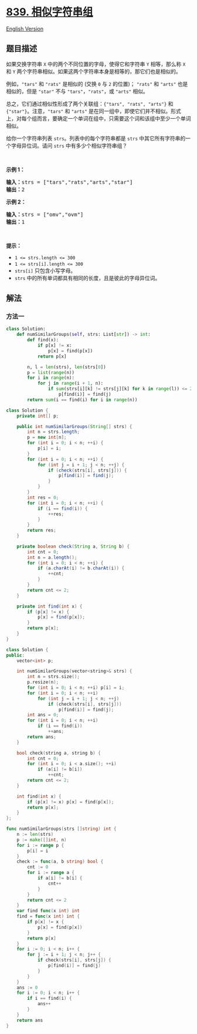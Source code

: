 # [839. 相似字符串组](https://leetcode.cn/problems/similar-string-groups)

[English Version](/solution/0800-0899/0839.Similar%20String%20Groups/README_EN.md)

<!-- tags:深度优先搜索,广度优先搜索,并查集,数组,哈希表,字符串 -->

<!-- difficulty:困难 -->

## 题目描述

<!-- 这里写题目描述 -->

<p>如果交换字符串&nbsp;<code>X</code> 中的两个不同位置的字母，使得它和字符串&nbsp;<code>Y</code> 相等，那么称 <code>X</code> 和 <code>Y</code> 两个字符串相似。如果这两个字符串本身是相等的，那它们也是相似的。</p>

<p>例如，<code>"tars"</code> 和 <code>"rats"</code> 是相似的 (交换 <code>0</code> 与 <code>2</code> 的位置)；&nbsp;<code>"rats"</code> 和 <code>"arts"</code> 也是相似的，但是 <code>"star"</code> 不与 <code>"tars"</code>，<code>"rats"</code>，或 <code>"arts"</code> 相似。</p>

<p>总之，它们通过相似性形成了两个关联组：<code>{"tars", "rats", "arts"}</code> 和 <code>{"star"}</code>。注意，<code>"tars"</code> 和 <code>"arts"</code> 是在同一组中，即使它们并不相似。形式上，对每个组而言，要确定一个单词在组中，只需要这个词和该组中至少一个单词相似。</p>

<p>给你一个字符串列表 <code>strs</code>。列表中的每个字符串都是 <code>strs</code> 中其它所有字符串的一个字母异位词。请问 <code>strs</code> 中有多少个相似字符串组？</p>

<p>&nbsp;</p>

<p><strong>示例 1：</strong></p>

<pre>
<strong>输入：</strong>strs = ["tars","rats","arts","star"]
<strong>输出：</strong>2
</pre>

<p><strong>示例 2：</strong></p>

<pre>
<strong>输入：</strong>strs = ["omv","ovm"]
<strong>输出：</strong>1
</pre>

<p>&nbsp;</p>

<p><strong>提示：</strong></p>

<ul>
	<li><code>1 &lt;= strs.length &lt;= 300</code></li>
	<li><code>1 &lt;= strs[i].length &lt;= 300</code></li>
	<li><code>strs[i]</code> 只包含小写字母。</li>
	<li><code>strs</code> 中的所有单词都具有相同的长度，且是彼此的字母异位词。</li>
</ul>

## 解法

### 方法一

<!-- tabs:start -->

```python
class Solution:
    def numSimilarGroups(self, strs: List[str]) -> int:
        def find(x):
            if p[x] != x:
                p[x] = find(p[x])
            return p[x]

        n, l = len(strs), len(strs[0])
        p = list(range(n))
        for i in range(n):
            for j in range(i + 1, n):
                if sum(strs[i][k] != strs[j][k] for k in range(l)) <= 2:
                    p[find(i)] = find(j)
        return sum(i == find(i) for i in range(n))
```

```java
class Solution {
    private int[] p;

    public int numSimilarGroups(String[] strs) {
        int n = strs.length;
        p = new int[n];
        for (int i = 0; i < n; ++i) {
            p[i] = i;
        }
        for (int i = 0; i < n; ++i) {
            for (int j = i + 1; j < n; ++j) {
                if (check(strs[i], strs[j])) {
                    p[find(i)] = find(j);
                }
            }
        }
        int res = 0;
        for (int i = 0; i < n; ++i) {
            if (i == find(i)) {
                ++res;
            }
        }
        return res;
    }

    private boolean check(String a, String b) {
        int cnt = 0;
        int n = a.length();
        for (int i = 0; i < n; ++i) {
            if (a.charAt(i) != b.charAt(i)) {
                ++cnt;
            }
        }
        return cnt <= 2;
    }

    private int find(int x) {
        if (p[x] != x) {
            p[x] = find(p[x]);
        }
        return p[x];
    }
}
```

```cpp
class Solution {
public:
    vector<int> p;

    int numSimilarGroups(vector<string>& strs) {
        int n = strs.size();
        p.resize(n);
        for (int i = 0; i < n; ++i) p[i] = i;
        for (int i = 0; i < n; ++i)
            for (int j = i + 1; j < n; ++j)
                if (check(strs[i], strs[j]))
                    p[find(i)] = find(j);
        int ans = 0;
        for (int i = 0; i < n; ++i)
            if (i == find(i))
                ++ans;
        return ans;
    }

    bool check(string a, string b) {
        int cnt = 0;
        for (int i = 0; i < a.size(); ++i)
            if (a[i] != b[i])
                ++cnt;
        return cnt <= 2;
    }

    int find(int x) {
        if (p[x] != x) p[x] = find(p[x]);
        return p[x];
    }
};
```

```go
func numSimilarGroups(strs []string) int {
	n := len(strs)
	p := make([]int, n)
	for i := range p {
		p[i] = i
	}
	check := func(a, b string) bool {
		cnt := 0
		for i := range a {
			if a[i] != b[i] {
				cnt++
			}
		}
		return cnt <= 2
	}
	var find func(x int) int
	find = func(x int) int {
		if p[x] != x {
			p[x] = find(p[x])
		}
		return p[x]
	}
	for i := 0; i < n; i++ {
		for j := i + 1; j < n; j++ {
			if check(strs[i], strs[j]) {
				p[find(i)] = find(j)
			}
		}
	}
	ans := 0
	for i := 0; i < n; i++ {
		if i == find(i) {
			ans++
		}
	}
	return ans
}
```

<!-- tabs:end -->

<!-- end -->
